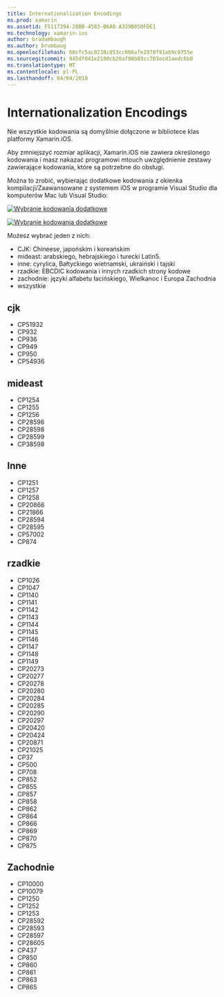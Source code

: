 ```yaml
---
title: Internationalization Encodings
ms.prod: xamarin
ms.assetid: F5117294-28BB-4583-B6A0-A339B050FDE1
ms.technology: xamarin-ios
author: bradumbaugh
ms.author: brumbaug
ms.openlocfilehash: 60cfc5ac8238c853cc066afe2978f91ab9c0755e
ms.sourcegitcommit: 945df041e2180cb20af08b83cc703ecd1aedc6b0
ms.translationtype: MT
ms.contentlocale: pl-PL
ms.lasthandoff: 04/04/2018
---
```

# <a name="internationalization-encodings"></a>Internationalization Encodings

Nie wszystkie kodowania są domyślnie dołączone w bibliotece klas platformy Xamarin.iOS.

Aby zmniejszyć rozmiar aplikacji, Xamarin.iOS nie zawiera określonego kodowania i masz nakazać programowi mtouch uwzględnienie zestawy zawierające kodowania, które są potrzebne do obsługi.

Można to zrobić, wybierając dodatkowe kodowania z okienka kompilacji/Zaawansowane z systemem iOS w programie Visual Studio dla komputerów Mac lub Visual Studio:

 [![](encodings-images/00.png "Wybranie kodowania dodatkowe")](encodings-images/00.png#lightbox)

 [![](encodings-images/00a.png "Wybranie kodowania dodatkowe")](encodings-images/00a.png#lightbox)

Możesz wybrać jeden z nich:

-  CJK: Chineese, japońskim i koreańskim
-  mideast: arabskiego, hebrajskiego i turecki Latin5.
-  inne: cyrylica, Bałtyckiego wietnamski, ukraiński i tajski
-  rzadkie: EBCDIC kodowania i innych rzadkich strony kodowe
-  zachodnie: języki alfabetu łacińskiego, Wielkanoc i Europa Zachodnia
-  wszystkie


 <a name="cjk" />


## <a name="cjk"></a>cjk

-  CP51932
-  CP932
-  CP936
-  CP949
-  CP950
-  CP54936


 <a name="mideast" />


## <a name="mideast"></a>mideast

-  CP1254
-  CP1255
-  CP1256
-  CP28596
-  CP28598
-  CP28599
-  CP38598


 <a name="other" />


## <a name="other"></a>Inne

-  CP1251
-  CP1257
-  CP1258
-  CP20866
-  CP21866
-  CP28594
-  CP28595
-  CP57002
-  CP874


 <a name="rare" />


## <a name="rare"></a>rzadkie

-  CP1026
-  CP1047
-  CP1140
-  CP1141
-  CP1142
-  CP1143
-  CP1144
-  CP1145
-  CP1146
-  CP1147
-  CP1148
-  CP1149
-  CP20273
-  CP20277
-  CP20278
-  CP20280
-  CP20284
-  CP20285
-  CP20290
-  CP20297
-  CP20420
-  CP20424
-  CP20871
-  CP21025
-  CP37
-  CP500
-  CP708
-  CP852
-  CP855
-  CP857
-  CP858
-  CP862
-  CP864
-  CP866
-  CP869
-  CP870
-  CP875


 <a name="west" />


## <a name="west"></a>Zachodnie

-  CP10000
-  CP10079
-  CP1250
-  CP1252
-  CP1253
-  CP28592
-  CP28593
-  CP28597
-  CP28605
-  CP437
-  CP850
-  CP860
-  CP861
-  CP863
-  CP865

